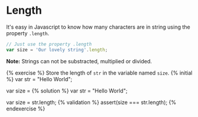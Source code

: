 # Length

It's easy in Javascript to know how many characters are in string using the property `.length`.

```js
// Just use the property .length
var size = 'Our lovely string'.length;

```

**Note:** Strings can not be substracted, multiplied or divided.

{% exercise %}
Store the length of `str` in the variable named `size`.
{% initial %}
var str = "Hello World";

var size =
{% solution %}
var str = "Hello World";

var size = str.length;
{% validation %}
assert(size === str.length);
{% endexercise %}
